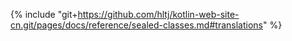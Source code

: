 {% include "git+https://github.com/hltj/kotlin-web-site-cn.git/pages/docs/reference/sealed-classes.md#translations" %}

